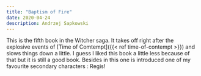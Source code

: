 ```yaml
---
title: "Baptism of Fire"
date: 2020-04-24
description: Andrzej Sapkowski
---
```


This is the fifth book in the Witcher saga. It takes off right after the explosive events of [Time of Comtempt]({{< ref time-of-contempt >}}) and slows things down a little. I guess I liked this book a little less because of that but it is still a good book. Besides in this one is introduced one of my favourite secondary characters : Regis!
